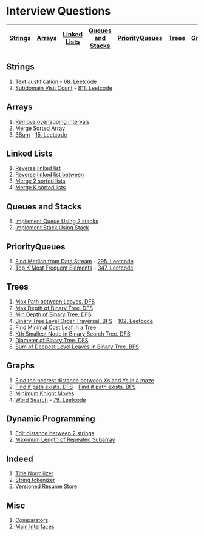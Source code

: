 # Interview Questions

|[Strings](#Strings)|[Arrays](#Arrays)|[Linked Lists](#Linked-lists)|[Queues and Stacks](#Queues-and-Stacks)|[PriorityQueues](#PriorityQueues)|[Trees](#Trees)|[Graphs](#Graphs)|[Dynamic Programming](#Dynamic-Programming)|[Indeed](#Indeed)|[Misc](#Misc)|
|---|---|---|---|---|---|---|---|---|---|

## Strings
<ol>
  <li><a href="https://github.com/LenarBad/interview-questions/blob/main/strings/text-justification.java">Text Justification</a> - <a href="https://leetcode.com/problems/text-justification/description/">68. Leetcode</a></li>
  <li><a href="https://github.com/LenarBad/interview-questions/blob/main/strings/subdomain-visit-count.java">Subdomain Visit Count</a> - <a href="https://leetcode.com/problems/subdomain-visit-count/description/">811. Leetcode</a></li>
</ol>

## Arrays
<ol>
  <li><a href="https://github.com/LenarBad/interview-questions/blob/main/arrays/remove-overlapping-intervals.java">Remove overlapping intervals</a></li>
  <li><a href="https://github.com/LenarBad/interview-questions/blob/main/arrays/merge-sorted-array.java">Merge Sorted Array</a></li>
  <li><a href="https://github.com/LenarBad/interview-questions/blob/main/arrays/3sum.java">3Sum</a> - <a href="https://leetcode.com/problems/3sum/description/">15. Leetcode</a></li>
</ol>

## Linked Lists
<ol>
  <li><a href="https://github.com/LenarBad/interview-questions/blob/main/linked-list/reverse-linkedlist.java">Reverse linked list</a></li>
  <li><a href="https://github.com/LenarBad/interview-questions/blob/main/linked-list/reverse-linkedlist-between.java">Reverse linked list between</a></li>
  <li><a href="https://github.com/LenarBad/interview-questions/blob/main/linked-list/merge-2-sorted-lists.java">Merge 2 sorted lists</a></li>
  <li><a href="https://github.com/LenarBad/interview-questions/blob/main/linked-list/merge-k-sorted-lists.java">Merge K sorted lists</a></li>
</ol>

## Queues and Stacks
<ol>
  <li><a href="https://github.com/LenarBad/interview-questions/blob/main/queues-stacks/implement-queue-using-two-stacks.java">Implement Queue Using 2 stacks</a></li>
  <li><a href="https://github.com/LenarBad/interview-questions/blob/main/queues-stacks/implement-stack-using-queue.java">Implement Stack Using Stack</a></li>
</ol>

## PriorityQueues
<ol>
  <li><a href="https://github.com/LenarBad/interview-questions/blob/main/priority-queue/find-median-from-data-stream.java">Find Median from Data Stream</a> - <a href="https://leetcode.com/problems/find-median-from-data-stream/description/">295. Leetcode</a></li>
  <li><a href="https://github.com/LenarBad/interview-questions/blob/main/priority-queue/top-k-most-frequent-elements.java">Top K Most Frequent Elements</a> - <a href="https://leetcode.com/problems/top-k-frequent-elements/">347. Leetcode</a></li>
</ol>

## Trees
<ol>
  <li><a href="https://github.com/LenarBad/interview-questions/blob/main/trees/max-path-sum-between-leaves-in-beenary-tree.java">Max Path between Leaves. DFS</a></li>
  <li><a href="https://github.com/LenarBad/interview-questions/blob/main/trees/max-depth-of-binary-tree.java">Max Depth of Binary Tree. DFS</a></li>
  <li><a href="https://github.com/LenarBad/interview-questions/blob/main/trees/min-depth-of-binary-tree.java">Min Depth of Binary Tree. DFS</a></li>
  <li><a href="https://github.com/LenarBad/interview-questions/blob/main/trees/tree-level-order-traversal.java">Binary Tree Level Order Traversal. BFS</a> - <a href="https://leetcode.com/problems/binary-tree-level-order-traversal/" traget="_blank">102. Leetcode</a>
  </li>
  <li><a href="https://github.com/LenarBad/interview-questions/blob/main/trees/minimal-cost-leaf-in-tree.java">Find Minimal Cost Leaf in a Tree</a></li>
  <li><a href="https://github.com/LenarBad/interview-questions/blob/main/trees/kth-smallest-node-in-bst.java">Kth Smallest Node in Binary Search Tree. DFS</a></li>
  <li><a href="https://github.com/LenarBad/interview-questions/blob/main/trees/diameter-of-binary-tree.java">Diameter of Binary Tree. DFS</a></li>
  <li><a href="https://github.com/LenarBad/interview-questions/blob/main/trees/sum-of-deepest-level-leaves.java">Sum of Deepest Level Leaves in Binary Tree. BFS</a></li>
</ol>

## Graphs
<ol>
    <li><a href="https://github.com/LenarBad/interview-questions/blob/main/graphs/nearest-distance-between-x-and-y-in-maze.java">Find the nearest distance between Xs and Ys in a maze</a></li>
    <li><a href="https://github.com/LenarBad/interview-questions/blob/main/graphs/find-if-path-exists-dfs.java">Find if path exists. DFS</a> - <a href="https://github.com/LenarBad/interview-questions/blob/main/graphs/find-if-path-exists-bfs.java">Find if path exists. BFS</a></li>
    <li><a href="https://github.com/LenarBad/interview-questions/blob/main/graphs/minimum-knight-moves.java">Minimum Knight Moves</a></li>
    <li><a href="https://github.com/LenarBad/interview-questions/blob/main/graphs/word-search.java">Word Search</a> - <a href="https://leetcode.com/problems/word-search">79. Leetcode</a></li>
</ol>

## Dynamic Programming
<ol>
  <li><a href="https://github.com/LenarBad/interview-questions/blob/main/dp/edit-distance-between-2-strings.java">Edit distance between 2 strings</a></li>
  <li><a href="https://github.com/LenarBad/interview-questions/blob/main/dp/maximum-length-of-repeated-subarray.java">Maximum Length of Repeated Subarray</a></li>
</ol>

## Indeed
<ol>
  <li><a href="https://github.com/LenarBad/interview-questions/blob/main/indeed/title-normalizer.java">Title Normilizer</a></li>
  <li><a href="https://github.com/LenarBad/interview-questions/blob/main/indeed/tokenizer.java">String tokenizer</a></li>
  <li><a href="https://github.com/LenarBad/interview-questions/blob/main/indeed/versioned-resume-store.java">Versioned Resume Store</a></li>
</ol>

## Misc
<ol>
  <li><a href="https://github.com/LenarBad/interview-questions/blob/main/misc/comparators.md">Comparators</a></li>
  <li><a href="https://github.com/LenarBad/interview-questions/blob/main/misc/main-interfaces.md">Main Interfaces</a></li>
</ol>
